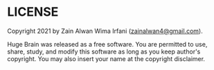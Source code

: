 # LICENSE
Copyright 2021 by Zain Alwan Wima Irfani (zainalwan4@gmail.com).

Huge Brain was released as a free software. You are permitted to use, share,
study, and modify this software as long as you keep author's copyright. You may
also insert your name at the copyright disclaimer.